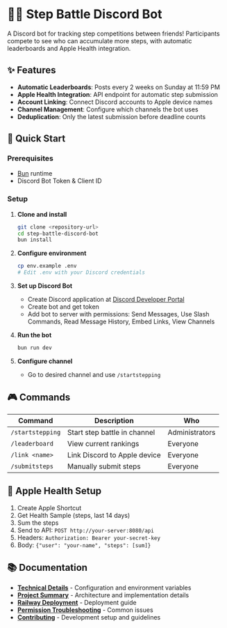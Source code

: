 # 🏃‍♂️ Step Battle Discord Bot

A Discord bot for tracking step competitions between friends! Participants compete to see who can accumulate more steps, with automatic leaderboards and Apple Health integration.

## ✨ Features

- **Automatic Leaderboards**: Posts every 2 weeks on Sunday at 11:59 PM
- **Apple Health Integration**: API endpoint for automatic step submission
- **Account Linking**: Connect Discord accounts to Apple device names
- **Channel Management**: Configure which channels the bot uses
- **Deduplication**: Only the latest submission before deadline counts

## 🚀 Quick Start

### Prerequisites

- [Bun](https://bun.sh/) runtime
- Discord Bot Token & Client ID

### Setup

1. **Clone and install**

   ```bash
   git clone <repository-url>
   cd step-battle-discord-bot
   bun install
   ```

2. **Configure environment**

   ```bash
   cp env.example .env
   # Edit .env with your Discord credentials
   ```

3. **Set up Discord Bot**

   - Create Discord application at [Discord Developer Portal](https://discord.com/developers/applications)
   - Create bot and get token
   - Add bot to server with permissions: Send Messages, Use Slash Commands, Read Message History, Embed Links, View Channels

4. **Run the bot**

   ```bash
   bun run dev
   ```

5. **Configure channel**
   - Go to desired channel and use `/startstepping`

## 🎮 Commands

| Command          | Description                  | Who            |
| ---------------- | ---------------------------- | -------------- |
| `/startstepping` | Start step battle in channel | Administrators |
| `/leaderboard`   | View current rankings        | Everyone       |
| `/link <name>`   | Link Discord to Apple device | Everyone       |
| `/submitsteps`   | Manually submit steps        | Everyone       |

## 🔗 Apple Health Setup

1. Create Apple Shortcut
2. Get Health Sample (steps, last 14 days)
3. Sum the steps
4. Send to API: `POST http://your-server:8080/api`
5. Headers: `Authorization: Bearer your-secret-key`
6. Body: `{"user": "your-name", "steps": [sum]}`

## 📚 Documentation

- **[Technical Details](TECHNICAL_DETAILS.md)** - Configuration and environment variables
- **[Project Summary](PROJECT_SUMMARY.md)** - Architecture and implementation details
- **[Railway Deployment](RAILWAY_DEPLOYMENT.md)** - Deployment guide
- **[Permission Troubleshooting](PERMISSION_TROUBLESHOOTING.md)** - Common issues
- **[Contributing](CONTRIBUTING.md)** - Development setup and guidelines
